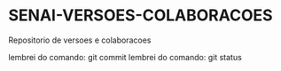 # SENAI-VERSOES-COLABORACOES
Repositorio de versoes e colaboracoes



lembrei do comando: git commit
lembrei do comando: git status

